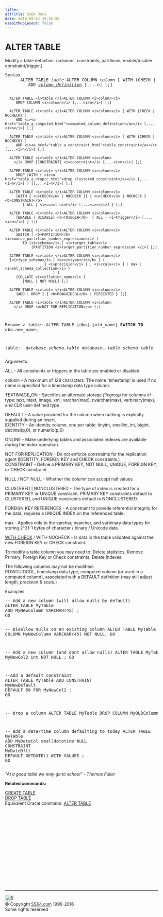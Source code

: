 ```yaml
---
title:
altTitle: SS64 Docs
date: 2016-09-04 19:26:55
useGithubLayout: false
---
```

<!-- #BeginLibraryItem "/Library/head_sql.lbi" --><!-- #EndLibraryItem --><h1>ALTER TABLE</h1>
<p>Modify a table definition. (columns, constraints,  partitions, enable/disable  constraint/trigger.)</p>
<pre>Syntax
      ALTER TABLE <i>table </i>ALTER COLUMN <i>column</i> [ WITH {CHECK | NOCHECK} ]
         ADD <i><a href="table_a_col_def.html">column_definition</a></i> [,...<i>n</i>] [;]

      ALTER TABLE <i>table </i>ALTER COLUMN <i>column</i> 
         DROP COLUMN <i>column</i> [,...<i>n</i>] [;]

      ALTER TABLE <i>table </i>ALTER COLUMN <i>column</i> [ WITH {CHECK | NOCHECK} ]
         ADD <i><a href="table_a_computed.html">computed_column_definition</a></i> [,...<i>n</i>] [;]
    
      ALTER TABLE <i>table </i>ALTER COLUMN <i>column</i> [ WITH {CHECK | NOCHECK} ]
         ADD <i><a href="table_a_constraint.html">table_constraint</a></i> [,...<i>n</i>] [;]

      ALTER TABLE <i>table </i>ALTER COLUMN <i>column
        </i> DROP [CONSTRAINT] <i>constraint</i> [,...<i>n</i>] [;]

      ALTER TABLE <i>table </i>ALTER COLUMN <i>column</i>
         DROP [WITH ( <i><a href="table_a_dropcc.html">drop_clustered_constraint</a></i> [,...<i>n</i>] ) ][,...<i>n</i>] [;]
  
      ALTER TABLE <i>table </i>ALTER COLUMN <i>column</i>
         [WITH { <u>CHECK</u> | NOCHECK }] { <u>CHECK</u> | NOCHECK } <b>CONSTRAINT</b> 
            { ALL | <i>constraint</i> [,...<i>n</i>] } [;]
        
      ALTER TABLE <i>table </i>ALTER COLUMN <i>column</i>
         {ENABLE | DISABLE} <b>TRIGGER</b>  { ALL | <i>trigger</i> [,...<i>n</i>] } [;]

      ALTER TABLE <i>table </i>ALTER COLUMN <i>column</i> 
         SWITCH [ <b>PARTITION</b> <i>source_partition_number_expression</i> ]
            TO [<i>schema</i>.] <i>target_table</i> 
                [PARTITION <i>target_partition_number_expression </i>] [;]

      ALTER TABLE <i>table </i>ALTER COLUMN <i>column</i> 
      [<i>type_schema</i>.] <b><i>type</i></b> [ ( 
                      { <i>precision</i> [ , <i>scale</i> ] | max | <i>xml_schema_collection</i> }
                          ) ] 
         [COLLATE <i>collation_name</i> ] 
            [NULL | NOT NULL] [;]

      ALTER TABLE <i>table </i>ALTER COLUMN <i>column</i> 
         {ADD | DROP } { <b>ROWGUIDCOL</b> | PERSISTED } [;]

      ALTER TABLE <i>table </i>ALTER COLUMN <i>column
        </i> DROP <b>NOT FOR REPLICATION</b> [;]

Rename a table:
      ALTER TABLE [dbo].[<i>old_name</i>] <b>SWITCH TO</b> dbo.<i>new_name</i>;

table:
<i>    database.schema.table
    database..table
    schema.table </i>
</pre>
<p>    Arguments:</p>
<p>ALL - All constraints or triggers in the table are enabled or disabled.</p>
<p>column - A maximum of 128 characters. The name 'timestamp' is used if no name is specified for a timestamp data type column.</p>
<p>TEXTIMAGE_ON - Specifies an alternate storage <i>filegroup</i> for columns of type: text, ntext, image, xml, varchar(max), nvarchar(max), varbinary(max), and CLR user-defined type.</p>
<p>DEFAULT - A value provided for the column when nothing is explicitly supplied during an insert.<br>
IDENTITY - An identity column, one per table: tinyint, smallint, int, bigint, decimal(p,0), or numeric(p,0)</p>
<p>ONLINE - Make underlying tables and associated indexes are available  during the index operation. </p>
<p>  NOT FOR REPLICATION - Do not enforce constraints for the replication agent (IDENTITY, FOREIGN KEY and CHECK constraints.) <br>
  CONSTRAINT - Define a PRIMARY KEY, NOT NULL, UNIQUE, FOREIGN KEY, or CHECK constraint.</p>
<p>NULL / NOT NULL - Whether the column can accept null values.</p>
<p>CLUSTERED | NONCLUSTERED - The type of index is created for a PRIMARY KEY or UNIQUE constraint. PRIMARY KEY constraints default to CLUSTERED, and UNIQUE constraints default to NONCLUSTERED.</p>
<p>FOREIGN KEY REFERENCES - A constraint to provide referential integrity for the data, requires a UNIQUE INDEX on the referenced table.</p>
<p>max - Applies only to the varchar, nvarchar, and varbinary data types for storing 2^31-1 bytes of character / binary / Unicode data.</p>
<p><u>WITH CHECK</u> / WITH NOCHECK - Is data in the table validated against the new FOREIGN KEY or CHECK constraint.</p>
<p>To modify a table column you may need to: Delete statistics, Remove Primary, Foreign Key or Check constraints, Delete Indexes.</p>
<p>The following columns may not be modified: <br>
  ROWGUIDCOL, timestamp data type, computed column (or used in a computed column), associated with a DEFAULT definition (may still adjust length, precision &amp; scale.) </p>
<p>Examples</p>
<pre>-- Add a new column (will allow nulls by default)
ALTER TABLE MyTable 
ADD MyNewColumn VARCHAR(45) ;<br>GO

-- Disallow nulls on an existing column
ALTER TABLE MyTable 
ALTER COLUMN MyNewColumn VARCHAR(45) NOT NULL;
GO

-- Add a new column (and dont allow nulls)
ALTER TABLE MyTable 
ADD MyNewCol2 int NOT NULL ;
GO
 
--Add a default constraint<br>ALTER TABLE MyTable 
ADD CONSTRAINT MyNewDefault<br>DEFAULT 50 FOR MyNewCol2 ;<br>GO

-- drop a column
ALTER TABLE MyTable 
DROP COLUMN MyOLDColumn;

-- add a date/time column defaulting to today
ALTER TABLE MyTable<br>ADD MyDateCol smalldatetime NULL<br>CONSTRAINT MyDateDflt<br>DEFAULT GETDATE() WITH VALUES ;<br>GO
</pre>
<p class="quote"><i>"At a good table we may go to school" - Thomas Fuller</i></p>
<p><b>Related commands:</b></p>
<p><a href="table_c.html">CREATE TABLE</a><br>
<a href="table_d.html">DROP TABLE</a><br>
Equivalent Oracle command:  <a href="../ora/table_a.html">ALTER TABLE</a></p><!-- #BeginLibraryItem "/Library/foot_sql.lbi" --><p>
<!-- ss64-sql -->
<ins class="adsbygoogle" style="display:inline-block;width:300px;height:250px" data-ad-client="ca-pub-6140977852749469" data-ad-slot="6953563613"></ins>
<script>
(adsbygoogle = window.adsbygoogle || []).push({});
</script></p>
<hr>
<div id="bl" class="footer"><a href="table_a.html#"><img src="../images/top.png" width="30" height="22" alt="Back to the Top"></a></div>
<div id="br" class="footer, tagline">© Copyright <a href="../index.html">SS64.com</a> 1999-2016<br>
Some rights reserved</div><!-- #EndLibraryItem -->


